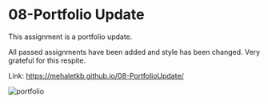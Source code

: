 # 08-Portfolio Update

This assignment is a portfolio update.

All passed assignments have been added and style has been changed. Very grateful for this respite.

Link: https://mehaletkb.github.io/08-PortfolioUpdate/

![portfolio](./assets/portfolio-update.gif)